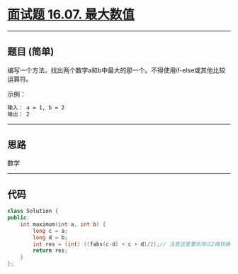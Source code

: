 # [面试题 16.07. 最大数值](https://leetcode.cn/problems/maximum-lcci/description/)

---

## 题目 (简单)

编写一个方法，找出两个数字a和b中最大的那一个。不得使用if-else或其他比较运算符。  

示例：  

```markdown
输入： a = 1, b = 2
输出： 2
```

---

## 思路

数学

---

## 代码

```C++
class Solution {
public:
    int maximum(int a, int b) {
        long c = a;
        long d = b;
        int res = (int) ((fabs(c-d) + c + d)/2);// 注意这里要先除以2再转换为int
        return res;
    }
};
```
